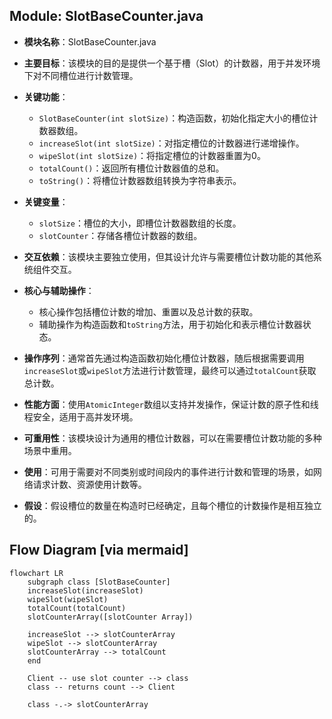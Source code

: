 ## Module: SlotBaseCounter.java
- **模块名称**：SlotBaseCounter.java

- **主要目标**：该模块的目的是提供一个基于槽（Slot）的计数器，用于并发环境下对不同槽位进行计数管理。

- **关键功能**：
  - `SlotBaseCounter(int slotSize)`：构造函数，初始化指定大小的槽位计数器数组。
  - `increaseSlot(int slotSize)`：对指定槽位的计数器进行递增操作。
  - `wipeSlot(int slotSize)`：将指定槽位的计数器重置为0。
  - `totalCount()`：返回所有槽位计数器值的总和。
  - `toString()`：将槽位计数器数组转换为字符串表示。

- **关键变量**：
  - `slotSize`：槽位的大小，即槽位计数器数组的长度。
  - `slotCounter`：存储各槽位计数器的数组。

- **交互依赖**：该模块主要独立使用，但其设计允许与需要槽位计数功能的其他系统组件交互。

- **核心与辅助操作**：
  - 核心操作包括槽位计数的增加、重置以及总计数的获取。
  - 辅助操作为构造函数和`toString`方法，用于初始化和表示槽位计数器状态。

- **操作序列**：通常首先通过构造函数初始化槽位计数器，随后根据需要调用`increaseSlot`或`wipeSlot`方法进行计数管理，最终可以通过`totalCount`获取总计数。

- **性能方面**：使用`AtomicInteger`数组以支持并发操作，保证计数的原子性和线程安全，适用于高并发环境。

- **可重用性**：该模块设计为通用的槽位计数器，可以在需要槽位计数功能的多种场景中重用。

- **使用**：可用于需要对不同类别或时间段内的事件进行计数和管理的场景，如网络请求计数、资源使用计数等。

- **假设**：假设槽位的数量在构造时已经确定，且每个槽位的计数操作是相互独立的。
## Flow Diagram [via mermaid]
```mermaid
flowchart LR
    subgraph class [SlotBaseCounter]
    increaseSlot(increaseSlot)
    wipeSlot(wipeSlot)
    totalCount(totalCount)
    slotCounterArray([slotCounter Array])

    increaseSlot --> slotCounterArray
    wipeSlot --> slotCounterArray
    slotCounterArray --> totalCount
    end

    Client -- use slot counter --> class
    class -- returns count --> Client

    class -.-> slotCounterArray
```
